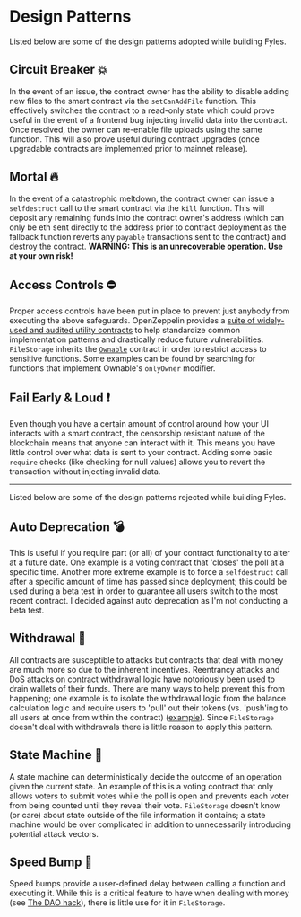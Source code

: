 # Design Patterns

Listed below are some of the design patterns adopted while building Fyles.

## Circuit Breaker :boom:
In the event of an issue, the contract owner has the ability to disable adding new files to the smart contract via the `setCanAddFile` function. This effectively switches the contract to a read-only state which could prove useful in the event of a frontend bug injecting invalid data into the contract. Once resolved, the owner can re-enable file uploads using the same function. This will also prove useful during contract upgrades (once upgradable contracts are implemented prior to mainnet release).

## Mortal :fire:
In the event of a catastrophic meltdown, the contract owner can issue a `selfdestruct` call to the smart contract via the `kill` function. This will deposit any remaining funds into the contract owner's address (which can only be eth sent directly to the address prior to contract deployment as the fallback function reverts any `payable` transactions sent to the contract) and destroy the contract. **WARNING: This is an unrecoverable operation. Use at your own risk!**

## Access Controls :no_entry:
Proper access controls have been put in place to prevent just anybody from executing the above safeguards. OpenZeppelin provides a [suite of widely-used and audited utility contracts](https://github.com/OpenZeppelin/openzeppelin-solidity) to help standardize common implementation patterns and drastically reduce future vulnerabilities. `FileStorage` inherits the [`Ownable`](https://github.com/OpenZeppelin/openzeppelin-solidity/blob/master/contracts/ownership/Ownable.sol) contract in order to restrict access to sensitive functions. Some examples can be found by searching for functions that implement Ownable's `onlyOwner` modifier.

## Fail Early & Loud :exclamation:
Even though you have a certain amount of control around how your UI interacts with a smart contract, the censorship resistant nature of the blockchain means that anyone can interact with it. This means you have little control over what data is sent to your contract. Adding some basic `require` checks (like checking for null values) allows you to revert the transaction without injecting invalid data.

---

Listed below are some of the design patterns rejected while building Fyles.

## Auto Deprecation :bomb:
This is useful if you require part (or all) of your contract functionality to alter at a future date. One example is a voting contract that 'closes' the poll at a specific time. Another more extreme example is to force a `selfdestruct` call after a specific amount of time has passed since deployment; this could be used during a beta test in order to guarantee all users switch to the most recent contract. I decided against auto deprecation as I'm not conducting a beta test.

## Withdrawal :money_with_wings:
All contracts are susceptible to attacks but contracts that deal with money are much more so due to the inherent incentives. Reentrancy attacks and DoS attacks on contract withdrawal logic have notoriously been used to drain wallets of their funds. There are many ways to help prevent this from happening; one example is to isolate the withdrawal logic from the balance calculation logic and require users to 'pull' out their tokens (vs. 'push'ing to all users at once from within the contract) ([example](https://gist.github.com/critesjosh/80d41928db2310684bc7660aa45873da)). Since `FileStorage` doesn't deal with withdrawals there is little reason to apply this pattern.

## State Machine :atm:
A state machine can deterministically decide the outcome of an operation given the current state. An example of this is a voting contract that only allows voters to submit votes while the poll is open and prevents each voter from being counted until they reveal their vote. `FileStorage` doesn't know (or care) about state outside of the file information it contains; a state machine would be over complicated in addition to unnecessarily introducing potential attack vectors.

## Speed Bump :construction:
Speed bumps provide a user-defined delay between calling a function and executing it. While this is a critical feature to have when dealing with money (see [The DAO hack](http://hackingdistributed.com/2016/06/18/analysis-of-the-dao-exploit)), there is little use for it in `FileStorage`.
